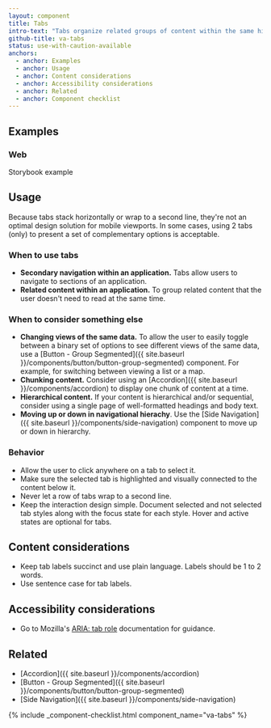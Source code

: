 ```yaml
---
layout: component
title: Tabs
intro-text: "Tabs organize related groups of content within the same hierarchy into parallel views that a user can easily navigate between." 
github-title: va-tabs
status: use-with-caution-available
anchors:
  - anchor: Examples
  - anchor: Usage
  - anchor: Content considerations
  - anchor: Accessibility considerations
  - anchor: Related
  - anchor: Component checklist
---
```


## Examples

<!-- ### GI Bill Comparison Tool

![GI bill comparison tool tabs]({{site.baseurl}}/images/tabs-gibct.png)

### Facility locator mobile view

![facility locator mobile tabs]({{site.baseurl}}/images/tabs-fac-loc-sm.png) -->

### Web
Storybook example

## Usage

Because tabs stack horizontally or wrap to a second line, they're not an optimal design solution for mobile viewports. In some cases, using 2 tabs (only) to present a set of complementary options is acceptable.

### When to use tabs

* **Secondary navigation within an application.** Tabs allow users to navigate to sections of an application.
* **Related content within an application.** To group related content that the user doesn't need to read at the same time.

### When to consider something else

* **Changing views of the same data.** To allow the user to easily toggle between a binary set of options to see different views of the same data, use a [Button - Group Segmented]({{ site.baseurl }}/components/button/button-group-segmented) component. For example, for switching between viewing a list or a map.
* **Chunking content.** Consider using an [Accordion]({{ site.baseurl }}/components/accordion) to display one chunk of content at a time.
* **Hierarchical content.** If your content is hierarchical and/or sequential, consider using a single page of well-formatted headings and body text.
* **Moving up or down in navigational hierachy**. Use the [Side Navigation]({{ site.baseurl }}/components/side-navigation) component to move up or down in hierarchy.

### Behavior

* Allow the user to click anywhere on a tab to select it.
* Make sure the selected tab is highlighted and visually connected to the content below it.
* Never let a row of tabs wrap to a second line.
* Keep the interaction design simple. Document selected and not selected tab styles along with the focus state for each style. Hover and active states are optional for tabs.

## Content considerations

* Keep tab labels succinct and use plain language. Labels should be 1 to 2 words.
* Use sentence case for tab labels.

## Accessibility considerations

* Go to Mozilla's [ARIA: tab role](https://developer.mozilla.org/en-US/docs/Web/Accessibility/ARIA/Roles/tab_role) documentation for guidance.

## Related

* [Accordion]({{ site.baseurl }}/components/accordion)
* [Button - Group Segmented]({{ site.baseurl }}/components/button/button-group-segmented)
* [Side Navigation]({{ site.baseurl }}/components/side-navigation)

{% include _component-checklist.html component_name="va-tabs" %}
